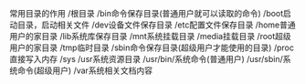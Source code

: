常用目录的作用
/根目录
/bin命令保存目录(普通用户就可以读取的命令)
/boot启动目录，启动相关文件
/dev设备文件保存目录
/etc配置文件保存目录
/home普通用户的家目录
/lib系统库保存目录
/mnt系统挂载目录
/media挂载目录
/root超级用户的家目录
/tmp临时目录
/sbin命令保存目录(超级用户才能使用的目录)
/proc直接写入内存
/sys
/usr系统资源目录
/usr/bin/系统命令(普通用户)
/usr/sbin/系统命令(超级用户)
/var系统相关文档内容

